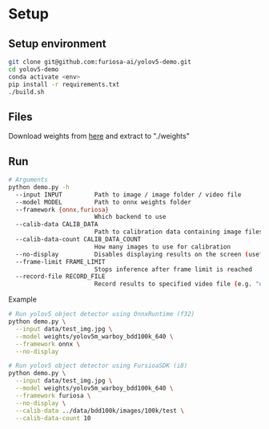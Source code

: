 # Setup

## Setup environment
```bash
git clone git@github.com:furiosa-ai/yolov5-demo.git
cd yolov5-demo
conda activate <env>
pip install -r requirements.txt
./build.sh
```

## Files

Download weights from [here](https://drive.google.com/file/d/1Cdvld9ASNpnMUAVC10aDSNUBeLYlFBhB/view?usp=sharing) and extract to "./weights"

## Run

```bash
# Arguments
python demo.py -h
  --input INPUT         Path to image / image folder / video file
  --model MODEL         Path to onnx weights folder
  --framework {onnx,furiosa}
                        Which backend to use
  --calib-data CALIB_DATA
                        Path to calibration data containing image files
  --calib-data-count CALIB_DATA_COUNT
                        How many images to use for calibration
  --no-display          Disables displaying results on the screen (useful for server)
  --frame-limit FRAME_LIMIT
                        Stops inference after frame limit is reached
  --record-file RECORD_FILE
                        Record results to specified video file (e.g. "out.mp4")
```

Example
```bash
# Run yolov5 object detector using OnnxRuntime (f32)
python demo.py \
  --input data/test_img.jpg \
  --model weights/yolov5m_warboy_bdd100k_640 \
  --framework onnx \
  --no-display

# Run yolov5 object detector using FursioaSDK (i8)
python demo.py \
  --input data/test_img.jpg \
  --model weights/yolov5m_warboy_bdd100k_640 \
  --framework furiosa \
  --no-display \
  --calib-data ../data/bdd100k/images/100k/test \
  --calib-data-count 10
```
